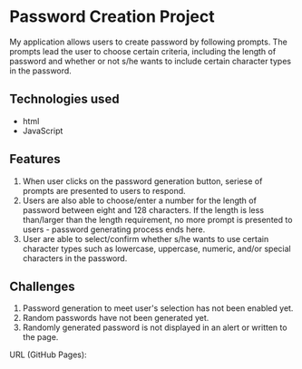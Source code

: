 # Password Creation Project
My application allows users to create password by following prompts. The prompts lead the user to choose certain criteria, including the length of password and whether or not s/he wants to include certain character types in the password.

## Technologies used
- html 
- JavaScript

## Features 
1. When user clicks on the password generation button, seriese of prompts are presented to users to respond. 
2. Users are also able to choose/enter a number for the length of password between eight and 128 characters. If the length is less than/larger than the length requirement, no more prompt is presented to users - password generating process ends here.
3. User are able to select/confirm whether s/he wants to use certain character types such as lowercase, uppercase, numeric, and/or special characters in the password.

## Challenges
1. Password generation to meet user's selection has not been enabled yet.
2. Random passwords have not been generated yet.
3. Randomly generated password is not displayed in an alert or written to the page.

URL (GitHub Pages):
